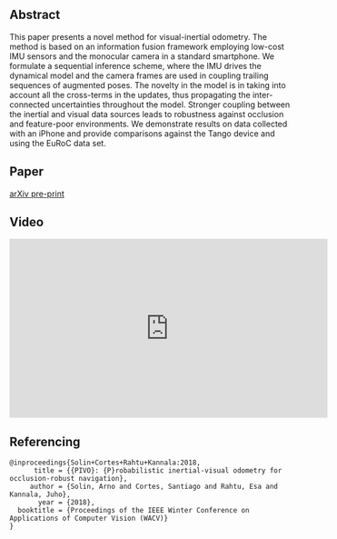 ## Abstract

This paper presents a novel method for visual-inertial odometry. The method is based on an information fusion framework employing low-cost IMU sensors and the monocular camera in a standard smartphone. We formulate a sequential inference scheme, where the IMU drives the dynamical model and the camera frames are used in coupling trailing sequences of augmented poses. The novelty in the model is in taking into account all the cross-terms in the updates, thus propagating the inter-connected uncertainties throughout the model. Stronger coupling between the inertial and visual data sources leads to robustness against occlusion and feature-poor environments. We demonstrate results on data collected with an iPhone and provide comparisons against the Tango device and using the EuRoC data set.

## Paper

[arXiv pre-print](https://arxiv.org/abs/1708.00894)

## Video

<iframe width="560" height="315" src="https://www.youtube.com/embed/suTx4FPcwbA" frameborder="0" gesture="media" allow="encrypted-media" allowfullscreen></iframe>

## Referencing

```TeX
@inproceedings{Solin+Cortes+Rahtu+Kannala:2018,
      title = {{PIVO}: {P}robabilistic inertial-visual odometry for occlusion-robust navigation},
     author = {Solin, Arno and Cortes, Santiago and Rahtu, Esa and Kannala, Juho},
       year = {2018},
  booktitle = {Proceedings of the IEEE Winter Conference on Applications of Computer Vision (WACV)}
}
```
